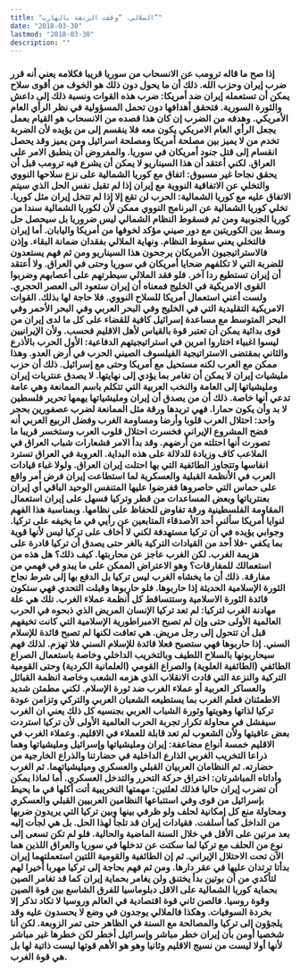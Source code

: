 ```yaml
---
title: "الملالي، “وقفت الزنقة بالهارب”"
date: "2018-03-30"
lastmod: "2018-03-30"
description: ""
---
```

### إذا صح ما قاله ترومب عن الانسحاب من سوريا قريبا فكلامه يعني أنه قرر ضرب إيران وحزب الله. ذلك أن ما يحول دون ذلك هو الخوف من أقوى سلاح يمكن أن تستعمله إيران ضد أمريكا: ضرب هذه القوات ونسبة ذلك إلى داعش والثورة السورية. فتحقق أهدافها دون تحمل المسؤولية في نظر الرأي العام الأمريكي. وهدفه من الضرب إن كان هذا قصده من الانسحاب هو القيام بعمل يجعل الرأي العام الامريكي يكون معه فلا ينقسم إلى من يؤيده لأن الضربة تخدم من لا يميز بين مصلحة أمريكا ومصلحة اسرائيل ومن يميز وقد يحصل انقسام إلى قتل جنود أمريكان في سوريا. والمفروض أن ينطبق الامر على العراق. لكني أعتقد أن هذا السيناريو لا يمكن أن يشرع فيه ترومب قبل أن يحقق نجاحا غير مسبوق: اتفاق مع كوريا الشمالية على نزع سلاحها النووي والتخلي عن الاتفاقية النووية مع إيران إذا لم تقبل نفس الحل الذي سيتم الاتفاق عليه مع كوريا الشمالية: الحرب لن تقع إلا إذا لم تتخل إيران مثل كوريا. تخلي كوريا الشمالية عن البرنامج النووي ممكن لأن لكوريا الشمالية سندا من كوريا الجنوبية ومن ثم فسقوط النظام الشمالي ليس ضروريا بل سيحصل حل وسط بين الكوريتين مع دور صيني مؤكد لخوفها من أمريكا واليابان. أما إيران فالتخلي يعني سقوط النظام. ونهاية الملالي بفقدان ضمانة البقاء. وإذن فالاستراتيجيون الأمريكان يرجحون هذا السيناريو ومن ثم فهم يستعدون للضربة التي لا تكلفهم ضحايا أمريكان في سوريا وحتى في العراق. ولا أعتقد أن إيران تستطيع ردا آخر. فلو فقد الملالي سيطرتهم على أعصابهم وضربوا القوى الامريكية في الخليج فمعناه أن إيران ستعود الى العصر الحجري. ولست أعني استعمال أمريكا للسلاح النووي. فلا حاجة لها بذلك. القوات الامريكية التقليدية التي في الخليج وفي البحر العربي وفي البحر الأحمر وفي البحر المتوسط مع مساعدة إسرائيل كافية للقضاء على كل ما لدى إيران من قوى بدائية يمكن أن تعتبر قوة بالقياس لأهل الاقليم فحسب. ولأن الإيرانيين ليسوا اغبياء اختاروا امرين في استراتيجيتهم الدفاعية: الأول الحرب بالأذرع والثاني بمقتضى الاستراتيجية الفيلسوف الصيني الحرب في أرض العدو. وهذا ممكن مع العرب لكنه مستحيل مع أمريكا وحتى مع إسرائيل. ذلك أن حزب مليشيات إيران لا يمكن أن تغامر بما يؤدي إلى نهايتها. لا يصدق عنتريات إيران ومليشياتها إلى العامة والنخب العربية التي تتكلم باسم الممانعة وهي عامة تدعي أنها خاصة. ذلك أن من يصدق أن إيران ومليشياتها يهمها تحرير فلسطين لا بد وأن يكون حمارا. فهي تريدها ورقة مثل الممانعة لضرب عصفورين بحجر واحد: احتلال العرب قلوبا وأرضا ومساومة الغرب وفضل الربيع العربي أنه فضح المشروع الإيراني فخسرت احتلال قلوب العرب وستخسر قريبا ما تصورت أنها احتلته من أرضهم. وقد بدأ الامر فشعارات شباب العراق في الملاعب كاف وزيادة للدلالة على هذه البداية. العروبة في العراق تسترد انفاسها وتتجاوز الطائفية التي بها احتلت إيران العراق. ولولا غباء قيادات العرب في الأنظمة القبلية والعسكرية لما استطاعت إيران فرض أمر واقع على حماس التي حاصروها ففرضوا عليها المتنفس الوحيد الباقي أي إيران بعنترياتها وبعض المساعدات من قطر وتركيا فسهل على إيران استعمال المقاومة الفلسطينية ورقة تفاوض للحفاظ على نظامها. وبمناسبة هذا الفهم لنوايا أمريكا سألني أحد الأصدقاء المتابعين عن رأيي في ما يخيفه على تركيا. وجوابي يؤيده في أن تركيا مستهدفة لكني لا أخاف على تركيا ليس لأنها قوية بما يكفي -فلا أحد من القيادات التركية بالغر حتى يصدق أن تركيا قادرة على هزيمة الغرب. لكن الغرب عاجز عن محاربتها. كيف ذلك؟ هل هذه من استعمالك للمفارقات؟ وهو الاعتراض الممكن على ما يبدو في فهمي من مفارقة. ذلك أن ما يخشاه الغرب ليس تركيا بل الدفع بها إلى شرط نجاح الثورة الإسلامية الحديثة إذا حاربوها. فلو حاربوها وقبلت التحدي فهي ستكون قائدة الثورة الاسلامية وستتساقط كل أنظمة عملاء الغرب. تلك هي علة مهادنة الغرب لتركيا: لم تعد تركيا الإنسان المريض الذي ذبحوه في الحرب العالمية الأولى حتى وإن لم تصبح الامبراطورية الإسلامية التي كانت تخيفهم قبل أن تتحول إلى رجل مريض. هي تعافت لكنها لم تصبح قائدة للإسلام السني. إذا حاربوها فهي ستصبح فعلا قائدة للإسلام السني فلا تهزم. لذلك فهم سيحاربونها بالسلاح اللطيف وبالتخريب الداخلي وخاصة باستعمال الصراع الطائفي (الطائفية العلوية) والصراع القومي (العلمانية الكردية) وحتى القومية التركية والنزعة التي قادت الانقلاب الذي هزمه الشعب وخاصة انظمة القبائل والعساكر العربية أو عملاء الغرب ضد ثورة الإسلام. لكني مطمئن شديد الاطمئنان فعلم الغرب بما يستطيعه الشعبان العربي والتركي وتزامن عودة تركيا لذاتها وهويتها وثورة الشباب العربي بجنسيه كل ذلك يعني ان الغرب سيفشل في محاولة تكرار تجربة الحرب العالمية الأولى لأن تركيا استردت بعض عافيتها ولأن الشعوب لم تعد قابلة للعملاء في الاقليم. وعملاء الغرب في الاقليم خمسة أنواع مضاعفة: إيران ومليشياتها وإسرائيل ومليشياتها وهما ذراعا التخريب الغربي الذارع الداخلية في حضارتنا والذراع الخارجية من حضارته. ثم النظامان العربيان القبلي والعسكري وميليشياتهما. ثم الغرب وأداتاه المباشرتان: اختراق حركة التحرر والتدخل العسكري. أما لماذا يمكن أن تضرب إيران حاليا فذلك لعلتين: مهمتها التخريبية أتت أكلها في ما يحيط بإسرائيل من قوى وفي استتباعها النظامين العربيين القبلي والعسكري ومحاولة منع كل إمكانية لحلف ولو ظرفي بينها وبين تركيا التي يريدون ضربها من الداخل كما أسلفت. فقيادات إيران قد تلجأ لهذا الحل. بل هي لجأت إليه بعد مرتين على الأقل في خلال السنة الماضية والحالية. فلو لم تكن تسعى إلى نوع من الحلف مع تركيا لما سكتت عن تدخلها في سوريا والعراق اللذين هما الآن تحت الاحتلال الإيراني. ثم إن الطائفية والقومية اللتين استعملتهما إيران بدأتا ترتدان عليها في عقر دارها. ومن ثم فهم بحاجة إلى تركيا مهربا أخيرا لهم لتأكدي من أن بوتين بدأ يختنق ولن يغامر بحماية إيران كما قد تغامر الصين بحماية كوريا الشمالية على الاقل دبلوماسيا للفرق الشاسع بين قوة الصين وقوة روسيا. فالصن ثاني قوة اقتصادية في العالم وروسيا لا تكاد تذكر إلا بخردة السوفيات. وهكذا فالملالي يوجدون في وضع لا يحسدون عليه وقد يلجؤون إلى تركيا والمصالحة مع السنة في الظاهر حتى تمر الزوبعة. لكن أنا شخصيا أومن بأن إيران خطر مباشر وإسرائيل أخطر لكن خطرها غير مباشر لأنها أولا ليست من نسيج الاقليم وثانيا وهو هو الأهم قوتها ليست ذاتية لها بل هي قوة الغرب.

###